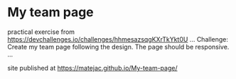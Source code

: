 # My team page

practical exercise from <https://devchallenges.io/challenges/hhmesazsqgKXrTkYkt0U>
...
Challenge: Create my team page following the design. The page should be responsive.
...

site published at <https://matejac.github.io/My-team-page/>
